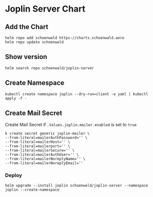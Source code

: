 # Joplin Server Chart

## Add the Chart
```shell
helm repo add schoenwald https://charts.schoenwald.aero
helm repo update schoenwald
```

## Show version
```shell
helm search repo schoenwald/joplin-server
```

## Create Namespace
```shell
kubectl create namespace joplin --dry-run=client -o yaml | kubectl apply -f -
```
## Create Mail Secret
Create Mail Secret if `.Values.joplin.mailer.enabled` is set to `true`
```shell
k create secret generic joplin-mailer \
--from-literal=mailerAuthPassword='' \
--from-literal=mailerHost='' \
--from-literal=mailerport='' \
--from-literal=mailerSecure='' \
--from-literal=mailerAuthUser='' \
--from-literal=mailerNoreplyName='' \
--from-literal=mailerNoreplyEmail='' 
```

### Deploy
```shell
helm upgrade --install joplin schoenwald/joplin-server --namespace joplin --create-namespace
```